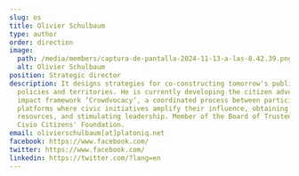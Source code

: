 ```yaml
---
slug: os
title: Olivier Schulbaum
type: author
order: direction
image:
  path: /media/members/captura-de-pantalla-2024-11-13-a-las-8.42.39.png
  alt: Olivier Schulbaum
position: Strategic director
description: It designs strategies for co-constructing tomorrow's public
  policies and territories. He is currently developing the citizen advocacy
  impact framework ‘Crowdvocacy’, a coordinated process between participation
  platforms where civic initiatives amplify their influence, obtaining
  resources, and stimulating leadership. Member of the Board of Trustees of the
  Civio Citizens' Foundation.
email: olivierschulbaum[at]platoniq.net
facebook: https://www.facebook.com/
twitter: https://www.facebook.com/
linkedin: https://twitter.com/?lang=en
---
```

